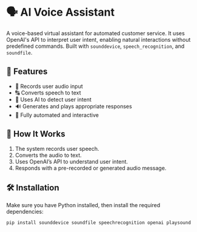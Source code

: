 # 🗣️ AI Voice Assistant  

A voice-based virtual assistant for automated customer service. It uses OpenAI's API to interpret user intent, enabling natural interactions without predefined commands. Built with `sounddevice`, `speech_recognition`, and `soundfile`.

## 🚀 Features
- 🎤 Records user audio input  
- 🔠 Converts speech to text  
- 🧠 Uses AI to detect user intent  
- 🔊 Generates and plays appropriate responses  
- 📡 Fully automated and interactive  

## 🎯 How It Works
1. The system records user speech.  
2. Converts the audio to text.  
3. Uses OpenAI’s API to understand user intent.  
4. Responds with a pre-recorded or generated audio message.  

## 🛠️ Installation  
Make sure you have Python installed, then install the required dependencies:  

```bash
pip install sounddevice soundfile speechrecognition openai playsound
